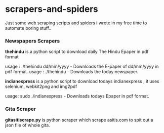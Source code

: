 # scrapers-and-spiders
Just some web scraping scripts and spiders i wrote in my free time to automate boring stuff..

### Newspapers Scrapers

**thehindu** is a python script to download daily The Hindu Epaper in pdf format

usage : ./thehindu dd/mm/yyyy    - Downloads the E-paper of dd/mm/yyyy in pdf format.
usage : ./thehindu               - Downloads the today newspaper.


**indianexpress** is a python script to download todays indianexpress , it uses selenium, webkit2png and img2pdf

usage: sudo ./indianexpress - Downloads todays Epaper in pdf format.



### Gita Scraper

**gitasitiscrape.py** is python scraper which scrape asitis.com to spit out a json file of whole gita.

